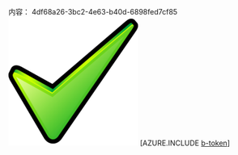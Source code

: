 内容： 4df68a26-3bc2-4e63-b40d-6898fed7cf85![图像](d81c9a53-9e14-4bcd-acbf-0f6aaae9d75f.png)
[AZURE.INCLUDE [b-token](b1464799-fcd8-410e-914b-fbd4823d6f4c.md)]
